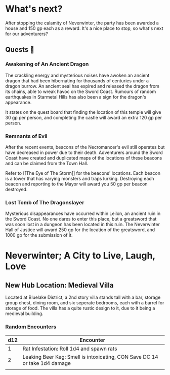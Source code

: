 # What's next?
After stopping the calamity of Neverwinter, the party has been awarded a house and 150 gp each as a reward. It's a nice place to stop, so what's next for our adventurers?

## Quests 📜
### Awakening of An Ancient Dragon
The crackling energy and mysterious noises have awoken an ancient dragon that had been hibernating for thousands of centuries under a dragon burrow. An ancient seal has expired and released the dragon from its chains, able to wreak havoc on the Sword Coast. Rumours of random earthquakes in Starmetal Hills has also been a sign for the dragon's appearance.

It states on the quest board that finding the location of this temple will give 30 gp per person, and completing the castle will award an extra 120 gp per person.
### Remnants of Evil
After the recent events, beacons of the Necromancer's evil still operates but have decreased in power due to their death. Adventurers around the Sword Coast have created and duplicated maps of the locations of these beacons and can be claimed from the Town Hall.

Refer to [[The Eye of The Storm]] for the beacons' locations. Each beacon is a tower that has varying monsters and traps lurking. Destroying each beacon and reporting to the Mayor will award you 50 gp per beacon destroyed.
### Lost Tomb of The Dragonslayer
Mysterious disappearances have occurred within Leilon, an ancient ruin in the Sword Coast. No one dares to enter this place, but a greatsword that was soon lost in a dungeon has been located in this ruin. The Neverwinter Hall of Justice will award 250 gp for the location of the greatsword, and 1000 gp for the submission of it.

# Neverwinter; A City to Live, Laugh, Love
## New Hub Location: Medieval Villa
Located at Bluelake District, a 2nd story villa stands tall with a bar, storage group chest, dining room, and six seperate bedrooms, each with a barrel for storage of food. The villa has a quite rustic design to it, due to it being a medieval building.
### Random Encounters
| d12 | Encounter                                                                  |
| --- | -------------------------------------------------------------------------- |
| 1   | Rat Infestation: Roll 1d4 and spawn rats                                   |
| 2   | Leaking Beer Keg: Smell is intoxicating, CON Save DC 14 or take 1d4 damage |
|     |                                                                            |

